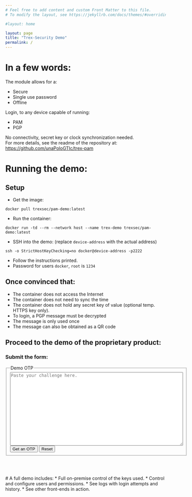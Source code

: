 ```yaml
---
# Feel free to add content and custom Front Matter to this file.
# To modify the layout, see https://jekyllrb.com/docs/themes/#overriding-theme-defaults

#layout: home

layout: page
title: "Trex-Security Demo"
permalink: /
---
```


# In a few words:
The module allows for a:
* Secure
* Single use password
* Offline

Login, to any device capable of running:
* PAM
* PGP

No connectivity, secret key or clock synchronization needed.  
For more details, see the readme of the repository at:  
<https://github.com/unaPoloGTIc/trex-pam>

# Running the demo:

## Setup
* Get the image:
 ```
 docker pull trexsec/pam-demo:latest
 ```
* Run the container:
 ```
 docker run -td --rm --network host --name trex-demo trexsec/pam-demo:latest
```

* SSH into the demo: (replace `device-address` with the actual address)
```
ssh -o StrictHostKeyChecking=no docker@device-address -p2222
```
* Follow the instructions printed.
* Password for users `docker`, `root` is `1234`

## Once convinced that:
* The container does not access the Internet
* The container does not need to sync the time
* The container does not hold any secret key of value (optional temp. HTTPS key only).
* To login, a PGP message must be decrypted
* The message is only used once
* The message can also be obtained as a QR code

## Proceed to the demo of the proprietary product:

### Submit the form:

<script>
function getresp() {
var req=new XMLHttpRequest();
req.open("POST", "https://bpmcontrol.org:1720/webdemo", true);
req.setRequestHeader("Content-type", "multipart/form-data")
req.onreadystatechange = function() {
 if (this.readyState == 4 && this.status == 200) {
    document.getElementById("chalid").value = this.responseText;
  }
};
req.send(new FormData (document.getElementById("formid")))
}
</script>

<form id="formid">
<fieldset>
<legend>Demo OTP</legend>
<textarea id="chalid" rows="15" cols="65" maxlength="2000" name="challenge" placeholder="Paste your challenge here." required>
</textarea><br>  
<button type="button" onclick="getresp()">Get an OTP</button>
<input type="reset">
</fieldset>
</form>
<br>
<p><span id="otp"></span></p>
<br>
# A full demo includes:
* Full on-premise control of the keys used.
* Control and configure users and permissions.
* See logs with login attempts and history.
* See other front-ends in action.

